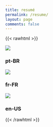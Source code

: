 ```yaml
---
title: resumé
permalink: /resume/
layout: page
comments: false
---
```


{{< rawhtml >}}

<link rel="stylesheet" href="/assets/css/resume.css">

<!-- <a href="/assets/pdf/cv.pdf" target="_blank">View PDF</a> -->

<!-- [View PDF](/assets/pdf/cv.pdf){target="_blank"} -->

<div class="cv-container">
  <div class="cv">
    <div class="flag-wrapper" onclick="window.location='/assets/pdf/cv.pdf';">
      <img src="/assets/img/flags/br.png" class="flag"/>
      <h3>pt-BR</h3>
    </div>
  </div>
  <div class="cv">
    <div class="flag-wrapper" onclick="window.location='/assets/pdf/cv-fr-FR.pdf';">
      <img src="/assets/img/flags/fr.png" class="flag"/>
      <h3>fr-FR</h3>
    </div>
  </div>
  <div class="cv">
    <div class="flag-wrapper" onclick="window.location='/assets/pdf/cv-en-US.pdf';">
      <img src="/assets/img/flags/us.png" class="flag"/>
      <h3>en-US</h3>
    </div>
  </div>
</div>

{{< /rawhtml >}}

